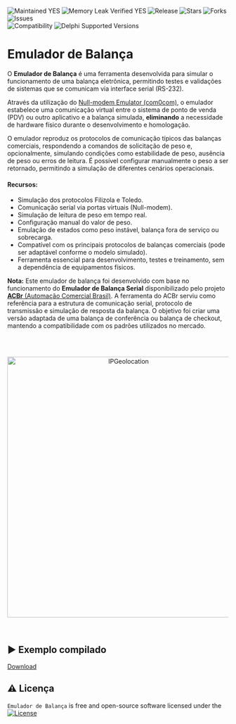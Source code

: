 ![Maintained YES](https://img.shields.io/badge/Maintained%3F-yes-green.svg?style=flat-square&color=important)
![Memory Leak Verified YES](https://img.shields.io/badge/Memory%20Leak%20Verified%3F-yes-green.svg?style=flat-square&color=important)
![Release](https://img.shields.io/github/v/release/antoniojmsjr/EmuladorBalanca?label=Latest%20release&style=flat-square&color=important)
![Stars](https://img.shields.io/github/stars/antoniojmsjr/EmuladorBalanca.svg?style=flat-square)
![Forks](https://img.shields.io/github/forks/antoniojmsjr/EmuladorBalanca.svg?style=flat-square)
![Issues](https://img.shields.io/github/issues/antoniojmsjr/EmuladorBalanca.svg?style=flat-square&color=blue)</br>
![Compatibility](https://img.shields.io/badge/Compatibility-VCL,%20Firemonkey-3db36a?style=flat-square)
![Delphi Supported Versions](https://img.shields.io/badge/Delphi%20Supported%20Versions-Seattle%20and%20higher-3db36a?style=flat-square)

# Emulador de Balança

O **Emulador de Balança** é uma ferramenta desenvolvida para simular o funcionamento de uma balança eletrônica, permitindo testes e validações de sistemas que se comunicam via interface serial (RS-232).

Através da utilização do [Null-modem Emulator (com0com)](https://sourceforge.net/projects/com0com
), o emulador estabelece uma comunicação virtual entre o sistema de ponto de venda (PDV) ou outro aplicativo e a balança simulada, **eliminando** a necessidade de hardware físico durante o desenvolvimento e homologação.

O emulador reproduz os protocolos de comunicação típicos das balanças comerciais, respondendo a comandos de solicitação de peso e, opcionalmente, simulando condições como estabilidade de peso, ausência de peso ou erros de leitura. É possível configurar manualmente o peso a ser retornado, permitindo a simulação de diferentes cenários operacionais.

#### Recursos:

* Simulação dos protocolos Filizola e Toledo.
* Comunicação serial via portas virtuais (Null-modem).
* Simulação de leitura de peso em tempo real.
* Configuração manual do valor de peso.
* Emulação de estados como peso instável, balança fora de serviço ou sobrecarga.
* Compatível com os principais protocolos de balanças comerciais (pode ser adaptável conforme o modelo simulado).
* Ferramenta essencial para desenvolvimento, testes e treinamento, sem a dependência de equipamentos físicos.

**Nota:** Este emulador de balança foi desenvolvido com base no funcionamento do **Emulador de Balança Serial** disponibilizado pelo projeto [**ACBr** (Automação Comercial Brasil)](https://www.projetoacbr.com.br/forum/topic/48756-emulador-de-balan%C3%A7a-toledo/). A ferramenta do ACBr serviu como referência para a estrutura de comunicação serial, protocolo de transmissão e simulação de resposta da balança. O objetivo foi criar uma versão adaptada de uma balança de conferência ou balança de checkout, mantendo a compatibilidade com os padrões utilizados no mercado.

</br>
</br>
<p align="center">
  <a href="https://github.com/user-attachments/assets/e2993dfb-2e70-4151-adba-12d2f03de163">
    <img alt="IPGeolocation" height="593" width="536" src="https://github.com/user-attachments/assets/e2993dfb-2e70-4151-adba-12d2f03de163">
  </a>
</p>
</br>

## ▶️ Exemplo compilado

[Download](https://github.com/user-attachments/files/20431671/Emulador.zip)

## :warning: Licença
`Emulador de Balança` is free and open-source software licensed under the [![License](https://img.shields.io/badge/license-Apache%202-blue.svg)](https://github.com/antoniojmsjr/EmuladorBalanca/blob/master/LICENSE)

